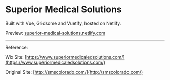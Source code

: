 # Superior Medical Solutions

Built with Vue, Gridsome and Vuetify, hosted on Netlify.

Preview: [superior-medical-solutions.netlify.com](https://superior-medical-solutions.netlify.com/)

---

Reference:

Wix Site: [https://www.superiormedicaledsolutions.com/](https://www.superiormedicaledsolutions.com/)

Original Site: [http://smscolorado.com/](http://smscolorado.com/)
